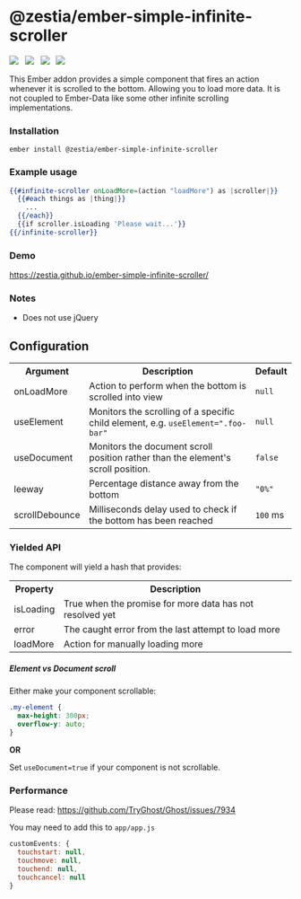 # @zestia/ember-simple-infinite-scroller

<a href="http://emberobserver.com/addons/ember-simple-infinite-scroller"><img src="http://emberobserver.com/badges/ember-simple-infinite-scroller.svg"></a> &nbsp; <a href="https://david-dm.org/zestia/ember-simple-infinite-scroller#badge-embed"><img src="https://david-dm.org/zestia/ember-simple-infinite-scroller.svg"></a> &nbsp; <a href="https://david-dm.org/zestia/ember-simple-infinite-scroller#dev-badge-embed"><img src="https://david-dm.org/zestia/ember-simple-infinite-scroller/dev-status.svg"></a> &nbsp; <a href="http://travis-ci.org/zestia/ember-simple-infinite-scroller"><img src="https://travis-ci.org/zestia/ember-simple-infinite-scroller.svg?branch=master"></a>

This Ember addon provides a simple component that fires an action whenever it is scrolled to the bottom.
Allowing you to load more data. It is not coupled to Ember-Data like some other infinite scrolling implementations.

### Installation
```
ember install @zestia/ember-simple-infinite-scroller
```

### Example usage

```handlebars
{{#infinite-scroller onLoadMore=(action "loadMore") as |scroller|}}
  {{#each things as |thing|}}
    ...
  {{/each}}
  {{if scroller.isLoading 'Please wait...'}}
{{/infinite-scroller}}
```

### Demo

<a href="https://zestia.github.io/ember-simple-infinite-scroller/#/example-1">
  https://zestia.github.io/ember-simple-infinite-scroller/
</a>

### Notes

* Does not use jQuery

## Configuration

<table>
  <tr>
    <th>Argument</th>
    <th>Description</th>
    <th>Default</th>
  </tr>
  <tr>
    <td>onLoadMore</td>
    <td>Action to perform when the bottom is scrolled into view</td>
    <td><code>null</code></td>
  </tr>
  <tr>
    <td>useElement</td>
    <td>Monitors the scrolling of a specific child element, e.g. <code>useElement=".foo-bar"</code></td>
    <td><code>null</code></td>
  </tr>
  <tr>
    <td>useDocument</td>
    <td>Monitors the document scroll position rather than the element's scroll position.</td>
    <td><code>false</code></td>
  </tr>
  <tr>
    <td>leeway</td>
    <td>Percentage distance away from the bottom</td>
    <td><code>"0%"</code></td>
  </tr>
  <tr>
    <td>scrollDebounce</td>
    <td>Milliseconds delay used to check if the bottom has been reached</td>
    <td><code>100</code> ms</td>
  </tr>
</table>

### Yielded API

The component will yield a hash that provides:

<table>
  <tr>
    <th>Property</th>
    <th>Description</th>
  </tr>
  <tr>
    <td>isLoading</td>
    <td>True when the promise for more data has not resolved yet</td>
  </tr>
  <tr>
    <td>error</td>
    <td>The caught error from the last attempt to load more</td>
  </tr>
  <tr>
    <td>loadMore</td>
    <td>Action for manually loading more</td>
  </tr>
</table>

##### Element vs Document scroll

Either make your component scrollable:

```css
.my-element {
  max-height: 300px;
  overflow-y: auto;
}
```

**OR**

Set `useDocument=true` if your component is not scrollable.

### Performance

Please read: https://github.com/TryGhost/Ghost/issues/7934

You may need to add this to `app/app.js`

```javascript
customEvents: {
  touchstart: null,
  touchmove: null,
  touchend: null,
  touchcancel: null
}
```
